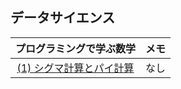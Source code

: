 ## データサイエンス

|プログラミングで学ぶ数学|メモ|
|:--:|:--:|
|[(1) シグマ計算とパイ計算](https://github.com/kaneda05/algo/blob/main/data%20science/1-1.ipynb)|なし|